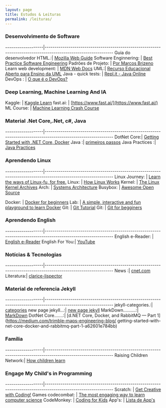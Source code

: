 ```yaml
---
layout: page
title: Estudos & Leituras
permalink: /leituras/
---
```



### Desenvolvimento de Software

-------------------|----------------------------------------------------------------------------------------------------------------
Guia do desenvolvedor HTML.:| [Mozilla Web Guide](https://developer.mozilla.org/pt-BR/docs/Web/Guide/HTML) 
Software Enginnering:       | [Best Practice Software Engineering](http://best-practice-software-engineering.ifs.tuwien.ac.at/index.html) 
Padrões de Projeto:         | [Por Marcos Brizeno](https://brizeno.wordpress.com/padroes/)
Learn web development:      | [MDN Web Docs](https://developer.mozilla.org/en-US/docs/Learn)
UML:| [Recurso Educacional Aberto para Ensino da UML](http://sgvclin.altervista.org/rea-uml/)
Java - quick tests: | [Repl.it - Java Online](https://repl.it/@FranciscoValada/ShimmeringPowerfulGzip#Main.java)       
DevOps : | [O que é o DevOps?](https://aws.amazon.com/pt/devops/what-is-devops/)       

### Deep Learning, Machine Learning And IA

Kaggle:    | [Kaggle Learn](https://www.kaggle.com/learn/overview)
fast.ai:   | [https://www.fast.ai/](https://www.fast.ai/)
ML Course: | [Machine Learning Crash Course](https://developers.google.com/machine-learning/crash-course)



### Material .Net Core,.Net, c#, Java

-------------------|----------------------------------------------------------------------------------------------------------------
DotNet Core:| [Getting Started with .NET Core, Docker](https://medium.com/trimble-maps-engineering-blog/getting-started-with-net-core-docker-and-rabbitmq-part-1-a62601e784bb)
Java :| [primeiros passos](https://www.javafree.org/)
Java Practices :| [Java Practices](http://www.javapractices.com/home/HomeAction.do)


### Aprendendo Linux

-------------------|----------------------------------------------------------------------------------------------------------------
Linux Journey: | [Learn the ways of Linux-fu, for free.](https://linuxjourney.com/)
Linux: | [How Linux Works](file:///Users/franciscovaladares/Documents/Estudos/Redes/Linux/How%20Linux%20Works%20What%20Every%20Superuser%20Should%20Know.pdf)
Kernel: | [The Linux Kernel Archives](https://www.kernel.org/)
Arch: | [Systems Architecture](https://minnie.tuhs.org/CompArch/)
Busybox: | [Awesome Open Source](https://awesomeopensource.com/projects/busybox/)


Docker:       | [Docker for beginners](https://docker-curriculum.com/#webapps-with-docker)
Lab: | [A simple, interactive and fun playground to learn Docker](https://labs.play-with-docker.com/#)
Git: | [Git Tutorial](https://git-scm.com/docs/gittutorial)
Git: | [Git for begginers](https://www.freecodecamp.org/news/an-introduction-to-git-for-absolute-beginners-86fa1d32ff71/)



### Aprendendo English

-------------------|----------------------------------------------------------------------------------------------------------------
English e-Reader: | [English e-Reader](https://english-e-reader.net/) 
English For You:| [YouTube](https://www.youtube.com/channel/UCaUajKAl3cpGQ6KARpnz_3w) 
 



### Notícias & Tecnologias 

-------------------|----------------------------------------------------------------------------------------------------------------
News :| [cnet.com](https://www.cnet.com/news/)
Literatura:| [clarice-lispector](https://farofafilosofica.com/2018/01/10/clarice-lispector-19-livros-para-download-em-pdf/)

### Material de referencia Jekyll

-------------------|----------------------------------------------------------------------------------------------------------------
jekyll-categories.:| [categories](https://blog.webjeda.com/jekyll-categories/) 
new page jekyll...:| [new page jekyll](https://blog.webjeda.com/new-page-jekyll/) 
MarkDown..........:| [MarkDown](https://guides.github.com/features/mastering-markdown/)
DotNet Core.......:| [d.NET Core, Docker, and RabbitMQ — Part 1](https://medium.com/trimble-maps-engineering-blog/          getting-started-with-net-core-docker-and-rabbitmq-part-1-a62601e784bb)



### Família

-------------------|----------------------------------------------------------------------------------------------------------------
Raising Children Network:| [How children learn](https://raisingchildren.net.au/babies/play-learning/learning-ideas/learning-baby-to-preschool)


### Engage My Child's in Programming

-------------------|----------------------------------------------------------------------------------------------------------------
Scratch: | [Get Creative with Coding!](https://scratch.mit.edu/)
Games codecombat: | [The most engaging way to learn computer science](https://codecombat.com/)
CodeMonkey: | [Coding for Kids](https://www.codemonkey.com/)
App's: | [Lista de App's](https://codewizardshq.com/coding-for-kids-free/)


<!-- 

https://vercel.com/dashboard/domains

### _config.yml
> Code block will look like this.
```yml
highlighter-theme: monokai //you can change your syntax color scheme.
date_format: "%Y-%M-%D" //and date format.
```
 

<table class="colwidths-given docutils align-default">
<colgroup>
<col style="width: 10%">
<col style="width: 30%">
<col style="width: 30%">
<col style="width: 30%">
</colgroup>
<thead>
<tr class="row-odd"><th class="head"><p>Task</p></th>
<th class="head"><p>Conda package and environment manager command</p></th>
<th class="head"><p>Pip package manager command</p></th>
<th class="head"><p>Virtualenv environment manager command</p></th>
</tr>
</thead>
<tbody>
<tr class="row-even"><td><p>Install a package</p></td>
<td><p><code class="docutils literal notranslate"><span class="pre">conda</span> <span class="pre">install</span> <span class="pre">$PACKAGE_NAME</span></code></p></td>
<td><p><code class="docutils literal notranslate"><span class="pre">pip</span> <span class="pre">install</span> <span class="pre">$PACKAGE_NAME</span></code></p></td>
<td><p>X</p></td>
</tr>
<tr class="row-odd"><td><p>Update a package</p></td>
<td><p><code class="docutils literal notranslate"><span class="pre">conda</span> <span class="pre">update</span> <span class="pre">--name</span> <span class="pre">$ENVIRONMENT_NAME</span> <span class="pre">$PACKAGE_NAME</span></code></p></td>
<td><p><code class="docutils literal notranslate"><span class="pre">pip</span> <span class="pre">install</span> <span class="pre">--upgrade</span> <span class="pre">$PACKAGE_NAME</span></code></p></td>
<td><p>X</p></td>
</tr>
<tr class="row-even"><td><p>Update package manager</p></td>
<td><p><code class="docutils literal notranslate"><span class="pre">conda</span> <span class="pre">update</span> <span class="pre">conda</span></code></p></td>
<td><p>Linux/macOS: <code class="docutils literal notranslate"><span class="pre">pip</span> <span class="pre">install</span> <span class="pre">-U</span> <span class="pre">pip</span></code> Win: <code class="docutils literal notranslate"><span class="pre">python</span> <span class="pre">-m</span> <span class="pre">pip</span> <span class="pre">install</span> <span class="pre">-U</span> <span class="pre">pip</span></code></p></td>
<td><p>X</p></td>
</tr>
<tr class="row-odd"><td><p>Uninstall a package</p></td>
<td><p><code class="docutils literal notranslate"><span class="pre">conda</span> <span class="pre">remove</span> <span class="pre">--name</span> <span class="pre">$ENVIRONMENT_NAME</span> <span class="pre">$PACKAGE_NAME</span></code></p></td>
<td><p><code class="docutils literal notranslate"><span class="pre">pip</span> <span class="pre">uninstall</span> <span class="pre">$PACKAGE_NAME</span></code></p></td>
<td><p>X</p></td>
</tr>
<tr class="row-even"><td><p>Create an environment</p></td>
<td><p><code class="docutils literal notranslate"><span class="pre">conda</span> <span class="pre">create</span> <span class="pre">--name</span> <span class="pre">$ENVIRONMENT_NAME</span> <span class="pre">python</span></code></p></td>
<td><p>X</p></td>
<td><p><code class="docutils literal notranslate"><span class="pre">cd</span> <span class="pre">$ENV_BASE_DIR;</span> <span class="pre">virtualenv</span> <span class="pre">$ENVIRONMENT_NAME</span></code></p></td>
</tr>
<tr class="row-odd"><td><p>Activate an environment</p></td>
<td><p><code class="docutils literal notranslate"><span class="pre">conda</span> <span class="pre">activate</span> <span class="pre">$ENVIRONMENT_NAME</span></code>*</p></td>
<td><p>X</p></td>
<td><p><code class="docutils literal notranslate"><span class="pre">source</span> <span class="pre">$ENV_BASE_DIR/$ENVIRONMENT_NAME/bin/activate</span></code></p></td>
</tr>
<tr class="row-even"><td><p>Deactivate an environment</p></td>
<td><p><code class="docutils literal notranslate"><span class="pre">conda</span> <span class="pre">deactivate</span></code></p></td>
<td><p>X</p></td>
<td><p><code class="docutils literal notranslate"><span class="pre">deactivate</span></code></p></td>
</tr>
<tr class="row-odd"><td><p>Search available packages</p></td>
<td><p><code class="docutils literal notranslate"><span class="pre">conda</span> <span class="pre">search</span> <span class="pre">$SEARCH_TERM</span></code></p></td>
<td><p><code class="docutils literal notranslate"><span class="pre">pip</span> <span class="pre">search</span> <span class="pre">$SEARCH_TERM</span></code></p></td>
<td><p>X</p></td>
</tr>
<tr class="row-even"><td><p>Install package from specific source</p></td>
<td><p><code class="docutils literal notranslate"><span class="pre">conda</span> <span class="pre">install</span> <span class="pre">--channel</span> <span class="pre">$URL</span> <span class="pre">$PACKAGE_NAME</span></code></p></td>
<td><p><code class="docutils literal notranslate"><span class="pre">pip</span> <span class="pre">install</span> <span class="pre">--index-url</span> <span class="pre">$URL</span> <span class="pre">$PACKAGE_NAME</span></code></p></td>
<td><p>X</p></td>
</tr>
<tr class="row-odd"><td><p>List installed packages</p></td>
<td><p><code class="docutils literal notranslate"><span class="pre">conda</span> <span class="pre">list</span> <span class="pre">--name</span> <span class="pre">$ENVIRONMENT_NAME</span></code></p></td>
<td><p><code class="docutils literal notranslate"><span class="pre">pip</span> <span class="pre">list</span></code></p></td>
<td><p>X</p></td>
</tr>
<tr class="row-even"><td><p>Create requirements file</p></td>
<td><p><code class="docutils literal notranslate"><span class="pre">conda</span> <span class="pre">list</span> <span class="pre">--export</span></code></p></td>
<td><p><code class="docutils literal notranslate"><span class="pre">pip</span> <span class="pre">freeze</span></code></p></td>
<td><p>X</p></td>
</tr>
<tr class="row-odd"><td><p>List all environments</p></td>
<td><p><code class="docutils literal notranslate"><span class="pre">conda</span> <span class="pre">info</span> <span class="pre">--envs</span></code></p></td>
<td><p>X</p></td>
<td><p>Install virtualenv wrapper, then <code class="docutils literal notranslate"><span class="pre">lsvirtualenv</span></code></p></td>
</tr>
<tr class="row-even"><td><p>Install other package manager</p></td>
<td><p><code class="docutils literal notranslate"><span class="pre">conda</span> <span class="pre">install</span> <span class="pre">pip</span></code></p></td>
<td><p><code class="docutils literal notranslate"><span class="pre">pip</span> <span class="pre">install</span> <span class="pre">conda</span></code></p></td>
<td><p>X</p></td>
</tr>
<tr class="row-odd"><td><p>Install Python</p></td>
<td><p><code class="docutils literal notranslate"><span class="pre">conda</span> <span class="pre">install</span> <span class="pre">python=x.x</span></code></p></td>
<td><p>X</p></td>
<td><p>X</p></td>
</tr>
<tr class="row-even"><td><p>Update Python</p></td>
<td><p><code class="docutils literal notranslate"><span class="pre">conda</span> <span class="pre">update</span> <span class="pre">python</span></code>*</p></td>
<td><p>X</p></td>
<td><p>X</p></td>
</tr>
</tbody>
</table>

http://www.stf.jus.br/portal/autenticacao/autenticarDocumento.asp sob o código 7606-03ED-5F49-A3FE e senha AABF-0FD7-C36A-1F68




arpspoof -i enp0s3 -t 10.0.0.1 10.0.0.104 &> /dev/null

arpspoof -i enp0s3 -t 10.0.0.104 -r 10.0.0.1 &> /dev/null
arpspoof -i enp0s3 -t 10.0.0.1 -r 10.0.0.104 &> /dev/null

ssh -t valadares@10.0.0.108 "tcpdump -s 0 -n -w - -U -i enp0s3 not port 22" > /tmp/remotecapture


-->

